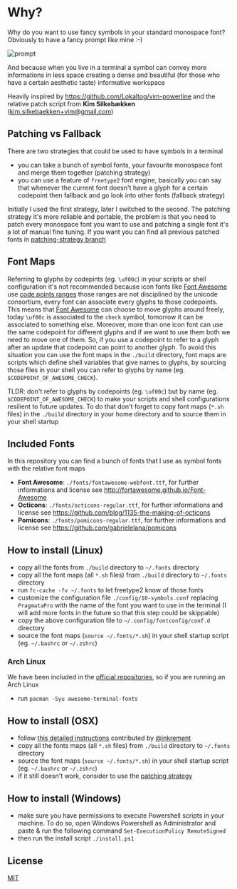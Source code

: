 # Why?
Why do you want to use fancy symbols in your standard monospace font? Obviously to have a fancy prompt like mine :-)

![prompt](https://github.com/gabrielelana/awesome-terminal-fonts/raw/master/why.png)

And because when you live in a terminal a symbol can convey more informations in less space creating a dense and beautiful (for those who have a certain aesthetic taste) informative workspace

Heavily inspired by <https://github.com/Lokaltog/vim-powerline> and the relative patch script from **Kim Silkebækken** (kim.silkebaekken+vim@gmail.com)

## Patching vs Fallback
There are two strategies that could be used to have symbols in a terminal
* you can take a bunch of symbol fonts, your favourite monospace font and merge them together (patching strategy)
* you can use a feature of `freetype2` font engine, basically you can say that whenever the current font doesn't have a glyph for a certain codepoint then fallback and go look into other fonts (fallback strategy)

Initially I used the first strategy, later I switched to the second. The patching strategy it's more reliable and portable, the problem is that you need to patch every monospace font you want to use and patching a single font it's a lot of manual fine tuning. If you want you can find all previous patched fonts in [patching-strategy branch](https://github.com/gabrielelana/awesome-terminal-fonts/tree/patching-strategy)

## Font Maps
Referring to glyphs by codepints (eg. `\uf00c`) in your scripts or shell configuration it's not recommended because icon fonts like [Font Awesome](http://fontawesome.io/) use [code points ranges](https://en.wikipedia.org/wiki/Private_Use_Areas) those ranges are not disciplined by the unicode consortium, every font can associate every glyphs to those codepoints. This means that [Font Awesome](http://fontawesome.io/) can choose to move glyphs around freely, today `\uf00c` is associated to the `check` symbol, tomorrow it can be associated to something else. Moreover, more than one icon font can use the same codepoint for different glyphs and if we want to use them both we need to move one of them. So, if you use a codepoint to refer to a glyph after an update that codepoint can point to another glyph. To avoid this situation you can use the font maps in the `./build` directory, font maps are scripts which define shell variables that give names to glyphs, by sourcing those files in your shell you can refer to glyphs by name (eg. `$CODEPOINT_OF_AWESOME_CHECK`).

TLDR: don't refer to glyphs by codepoints (eg. `\uf00c`) but by name (eg. `$CODEPOINT_OF_AWESOME_CHECK`) to make your scripts and shell configurations resilient to future updates. To do that don't forget to copy font maps (`*.sh` files) in the `./build` directory in your home directory and to source them in your shell startup

## Included Fonts
In this repository you can find a bunch of fonts that I use as symbol fonts with the relative font maps
* **Font Awesome**: `./fonts/fontawesome-webfont.ttf`, for further informations and license see http://fortawesome.github.io/Font-Awesome
* **Octicons**: `./fonts/octicons-regular.ttf`, for further informations and license see https://github.com/blog/1135-the-making-of-octicons
* **Pomicons**: `./fonts/pomicons-regular.ttf`, for further informations and license see https://github.com/gabrielelana/pomicons

## How to install (Linux)
* copy all the fonts from `./build` directory to `~/.fonts` directory
* copy all the font maps (all `*.sh` files) from `./build` directory to `~/.fonts` directory
* run `fc-cache -fv ~/.fonts` to let freetype2 know of those fonts
* customize the configuration file `./config/10-symbols.conf` replacing `PragmataPro` with the name of the font you want to use in the terminal (I will add more fonts in the future so that this step could be skippable)
* copy the above configuration file to `~/.config/fontconfig/conf.d` directory
* source the font maps (`source ~/.fonts/*.sh`) in your shell startup script (eg. `~/.bashrc` or `~/.zshrc`)

### Arch Linux
We have been included in the [official repositories](https://www.archlinux.org/packages/community/any/awesome-terminal-fonts/), so if you are running an Arch Linux
* run `pacman -Syu awesome-terminal-fonts`

## How to install (OSX)
* follow [this detailed instructions](https://github.com/gabrielelana/awesome-terminal-fonts/wiki/OS-X) contributed by [@inkrement](https://github.com/inkrement)
* copy all the fonts maps (all `*.sh` files) from `./build` directory to `~/.fonts` directory
* source the font maps (`source ~/.fonts/*.sh`) in your shell startup script (eg. `~/.bashrc` or `~/.zshrc`)
* If it still doesn't work, consider to use the [patching strategy](#patching-vs-fallback)

## How to install (Windows)
* make sure you have permissions to execute Powershell scripts in your machine. To do so, open Windows Powershell as Administrator and paste & run the following command `Set-ExecutionPolicy RemoteSigned`
* then run the install script `./install.ps1`

## License
[MIT](https://github.com/gabrielelana/awesome-terminal-fonts/blob/master/LICENSE)
